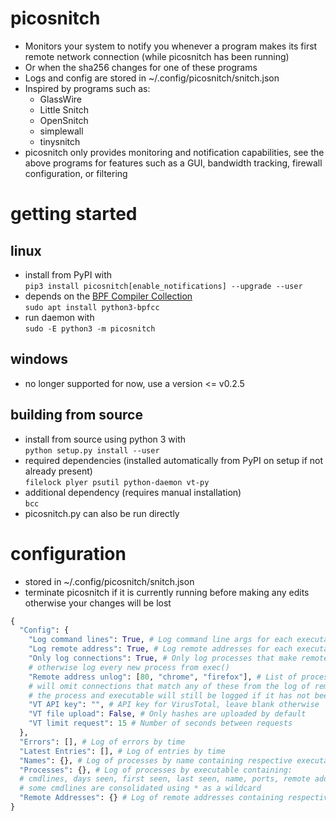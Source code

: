 
# picosnitch
- Monitors your system to notify you whenever a program makes its first remote network connection (while picosnitch has been running)
- Or when the sha256 changes for one of these programs
- Logs and config are stored in ~/.config/picosnitch/snitch.json
- Inspired by programs such as:
  - GlassWire
  - Little Snitch
  - OpenSnitch
  - simplewall
  - tinysnitch
- picosnitch only provides monitoring and notification capabilities, see the above programs for features such as a GUI, bandwidth tracking, firewall configuration, or filtering
# getting started
## linux
- install from PyPI with  
`pip3 install picosnitch[enable_notifications] --upgrade --user`
- depends on the [BPF Compiler Collection](https://github.com/iovisor/bcc/blob/master/INSTALL.md)  
`sudo apt install python3-bpfcc`
- run daemon with  
`sudo -E python3 -m picosnitch`
## windows
- no longer supported for now, use a version <= v0.2.5
## building from source
- install from source using python 3 with  
`python setup.py install --user`
- required dependencies (installed automatically from PyPI on setup if not already present)  
`filelock plyer psutil python-daemon vt-py`
- additional dependency (requires manual installation)  
`bcc`
- picosnitch.py can also be run directly
# configuration
- stored in ~/.config/picosnitch/snitch.json
- terminate picosnitch if it is currently running before making any edits otherwise your changes will be lost
```python
{
  "Config": {
    "Log command lines": True, # Log command line args for each executable
    "Log remote address": True, # Log remote addresses for each executable
    "Only log connections": True, # Only log processes that make remote network connections
    # otherwise log every new process from exec()
    "Remote address unlog": [80, "chrome", "firefox"], # List of process names (str) or ports (int)
    # will omit connections that match any of these from the log of remote addresses to avoid clutter
    # the process and executable will still be logged if it has not been already
    "VT API key": "", # API key for VirusTotal, leave blank otherwise
    "VT file upload": False, # Only hashes are uploaded by default
    "VT limit request": 15 # Number of seconds between requests
  },
  "Errors": [], # Log of errors by time
  "Latest Entries": [], # Log of entries by time
  "Names": {}, # Log of processes by name containing respective executable(s)
  "Processes": {}, # Log of processes by executable containing:
  # cmdlines, days seen, first seen, last seen, name, ports, remote addresses, results
  # some cmdlines are consolidated using * as a wildcard
  "Remote Addresses": {} # Log of remote addresses containing respective executable(s)
}
```
